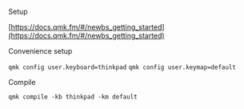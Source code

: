Setup

[https://docs.qmk.fm/#/newbs_getting_started](https://docs.qmk.fm/#/newbs_getting_started)

Convenience setup

`qmk config user.keyboard=thinkpad`
`qmk config user.keymap=default`

Compile

`qmk compile -kb thinkpad -km default`
